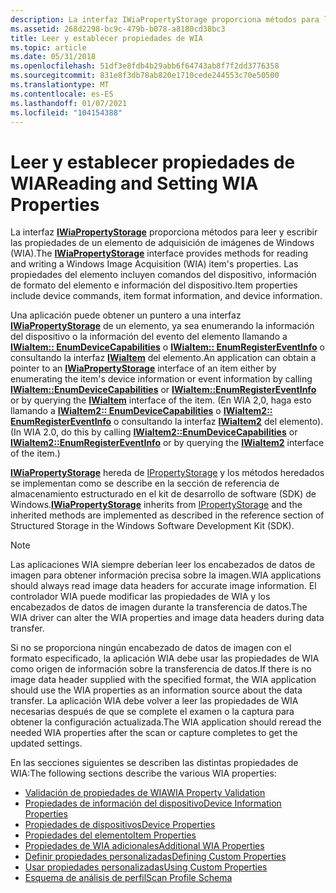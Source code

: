 ```yaml
---
description: La interfaz IWiaPropertyStorage proporciona métodos para leer y escribir las propiedades de un elemento de adquisición de imágenes de Windows (WIA). Las propiedades del elemento incluyen comandos del dispositivo, información de formato del elemento e información del dispositivo.
ms.assetid: 268d2298-bc9c-479b-b078-a8180cd38bc3
title: Leer y establecer propiedades de WIA
ms.topic: article
ms.date: 05/31/2018
ms.openlocfilehash: 51df3e8fdb4b29abb6f64743ab8f7f2dd3776358
ms.sourcegitcommit: 831e8f3db78ab820e1710cede244553c70e50500
ms.translationtype: MT
ms.contentlocale: es-ES
ms.lasthandoff: 01/07/2021
ms.locfileid: "104154388"
---
```

# <a name="reading-and-setting-wia-properties"></a><span data-ttu-id="b2a59-104">Leer y establecer propiedades de WIA</span><span class="sxs-lookup"><span data-stu-id="b2a59-104">Reading and Setting WIA Properties</span></span>

<span data-ttu-id="b2a59-105">La interfaz [**IWiaPropertyStorage**](/windows/desktop/api/wia_xp/nn-wia_xp-iwiapropertystorage) proporciona métodos para leer y escribir las propiedades de un elemento de adquisición de imágenes de Windows (WIA).</span><span class="sxs-lookup"><span data-stu-id="b2a59-105">The [**IWiaPropertyStorage**](/windows/desktop/api/wia_xp/nn-wia_xp-iwiapropertystorage) interface provides methods for reading and writing a Windows Image Acquisition (WIA) item's properties.</span></span> <span data-ttu-id="b2a59-106">Las propiedades del elemento incluyen comandos del dispositivo, información de formato del elemento e información del dispositivo.</span><span class="sxs-lookup"><span data-stu-id="b2a59-106">Item properties include device commands, item format information, and device information.</span></span>

<span data-ttu-id="b2a59-107">Una aplicación puede obtener un puntero a una interfaz [**IWiaPropertyStorage**](/windows/desktop/api/wia_xp/nn-wia_xp-iwiapropertystorage) de un elemento, ya sea enumerando la información del dispositivo o la información del evento del elemento llamando a [**IWiaItem:: EnumDeviceCapabilities**](/windows/desktop/api/wia_xp/nf-wia_xp-iwiaitem-enumdevicecapabilities) o [**IWiaItem:: EnumRegisterEventInfo**](/windows/desktop/api/wia_xp/nf-wia_xp-iwiaitem-enumregistereventinfo) o consultando la interfaz [**IWiaItem**](/windows/desktop/api/wia_xp/nn-wia_xp-iwiaitem) del elemento.</span><span class="sxs-lookup"><span data-stu-id="b2a59-107">An application can obtain a pointer to an [**IWiaPropertyStorage**](/windows/desktop/api/wia_xp/nn-wia_xp-iwiapropertystorage) interface of an item either by enumerating the item's device information or event information by calling [**IWiaItem::EnumDeviceCapabilities**](/windows/desktop/api/wia_xp/nf-wia_xp-iwiaitem-enumdevicecapabilities) or [**IWiaItem::EnumRegisterEventInfo**](/windows/desktop/api/wia_xp/nf-wia_xp-iwiaitem-enumregistereventinfo) or by querying the [**IWiaItem**](/windows/desktop/api/wia_xp/nn-wia_xp-iwiaitem) interface of the item.</span></span> <span data-ttu-id="b2a59-108">(En WIA 2,0, haga esto llamando a [**IWiaItem2:: EnumDeviceCapabilities**](-wia-iwiaitem2-enumdevicecapabilities.md) o [**IWiaItem2:: EnumRegisterEventInfo**](-wia-iwiaitem2-enumregistereventinfo.md) o consultando la interfaz [**IWiaItem2**](-wia-iwiaitem2.md) del elemento).</span><span class="sxs-lookup"><span data-stu-id="b2a59-108">(In WIA 2.0, do this by calling [**IWiaItem2::EnumDeviceCapabilities**](-wia-iwiaitem2-enumdevicecapabilities.md) or [**IWiaItem2::EnumRegisterEventInfo**](-wia-iwiaitem2-enumregistereventinfo.md) or by querying the [**IWiaItem2**](-wia-iwiaitem2.md) interface of the item.)</span></span>

<span data-ttu-id="b2a59-109">[**IWiaPropertyStorage**](/windows/desktop/api/wia_xp/nn-wia_xp-iwiapropertystorage) hereda de [IPropertyStorage](/windows/win32/api/propidlbase/nn-propidlbase-ipropertystorage) y los métodos heredados se implementan como se describe en la sección de referencia de almacenamiento estructurado en el kit de desarrollo de software (SDK) de Windows.</span><span class="sxs-lookup"><span data-stu-id="b2a59-109">[**IWiaPropertyStorage**](/windows/desktop/api/wia_xp/nn-wia_xp-iwiapropertystorage) inherits from [IPropertyStorage](/windows/win32/api/propidlbase/nn-propidlbase-ipropertystorage) and the inherited methods are implemented as described in the reference section of Structured Storage in the Windows Software Development Kit (SDK).</span></span>

> [!Note]
>
> <span data-ttu-id="b2a59-110">Las aplicaciones WIA siempre deberían leer los encabezados de datos de imagen para obtener información precisa sobre la imagen.</span><span class="sxs-lookup"><span data-stu-id="b2a59-110">WIA applications should always read image data headers for accurate image information.</span></span> <span data-ttu-id="b2a59-111">El controlador WIA puede modificar las propiedades de WIA y los encabezados de datos de imagen durante la transferencia de datos.</span><span class="sxs-lookup"><span data-stu-id="b2a59-111">The WIA driver can alter the WIA properties and image data headers during data transfer.</span></span>
>
> <span data-ttu-id="b2a59-112">Si no se proporciona ningún encabezado de datos de imagen con el formato especificado, la aplicación WIA debe usar las propiedades de WIA como origen de información sobre la transferencia de datos.</span><span class="sxs-lookup"><span data-stu-id="b2a59-112">If there is no image data header supplied with the specified format, the WIA application should use the WIA properties as an information source about the data transfer.</span></span> <span data-ttu-id="b2a59-113">La aplicación WIA debe volver a leer las propiedades de WIA necesarias después de que se complete el examen o la captura para obtener la configuración actualizada.</span><span class="sxs-lookup"><span data-stu-id="b2a59-113">The WIA application should reread the needed WIA properties after the scan or capture completes to get the updated settings.</span></span>

 

<span data-ttu-id="b2a59-114">En las secciones siguientes se describen las distintas propiedades de WIA:</span><span class="sxs-lookup"><span data-stu-id="b2a59-114">The following sections describe the various WIA properties:</span></span>

-   [<span data-ttu-id="b2a59-115">Validación de propiedades de WIA</span><span class="sxs-lookup"><span data-stu-id="b2a59-115">WIA Property Validation</span></span>](-wia-wia-property-validation.md)
-   [<span data-ttu-id="b2a59-116">Propiedades de información del dispositivo</span><span class="sxs-lookup"><span data-stu-id="b2a59-116">Device Information Properties</span></span>](-wia-device-information-properties-wia-dip-xxxx.md)
-   [<span data-ttu-id="b2a59-117">Propiedades de dispositivos</span><span class="sxs-lookup"><span data-stu-id="b2a59-117">Device Properties</span></span>](-wia-device-properties.md)
-   [<span data-ttu-id="b2a59-118">Propiedades del elemento</span><span class="sxs-lookup"><span data-stu-id="b2a59-118">Item Properties</span></span>](-wia-item-properties.md)
-   [<span data-ttu-id="b2a59-119">Propiedades de WIA adicionales</span><span class="sxs-lookup"><span data-stu-id="b2a59-119">Additional WIA Properties</span></span>](-wia-additional-wia-properties.md)
-   [<span data-ttu-id="b2a59-120">Definir propiedades personalizadas</span><span class="sxs-lookup"><span data-stu-id="b2a59-120">Defining Custom Properties</span></span>](-wia-defining-custom-properties.md)
-   [<span data-ttu-id="b2a59-121">Usar propiedades personalizadas</span><span class="sxs-lookup"><span data-stu-id="b2a59-121">Using Custom Properties</span></span>](-wia-using-custom-properties.md)
-   [<span data-ttu-id="b2a59-122">Esquema de análisis de perfil</span><span class="sxs-lookup"><span data-stu-id="b2a59-122">Scan Profile Schema</span></span>](-wia-scan-profile-schema.md)

 

 
